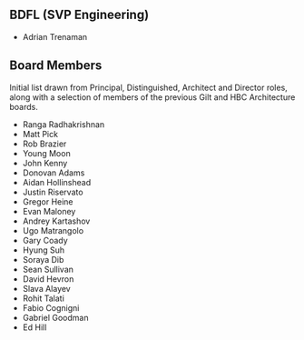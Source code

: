 
## BDFL (SVP Engineering)
* Adrian Trenaman

## Board Members
Initial list drawn from Principal, Distinguished, Architect and Director roles, along with
a selection of members of the previous Gilt and HBC Architecture boards.

* Ranga Radhakrishnan
* Matt Pick
* Rob Brazier
* Young Moon
* John Kenny
* Donovan Adams
* Aidan Hollinshead
* Justin Riservato
* Gregor Heine
* Evan Maloney
* Andrey Kartashov
* Ugo Matrangolo
* Gary Coady
* Hyung Suh
* Soraya Dib
* Sean Sullivan
* David Hevron
* Slava Alayev
* Rohit Talati
* Fabio Cognigni
* Gabriel Goodman
* Ed Hill
